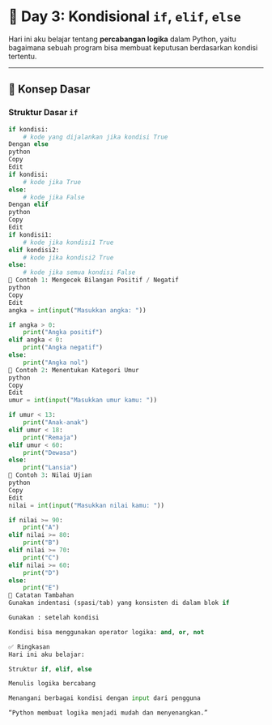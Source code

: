 # 📘 Day 3: Kondisional `if`, `elif`, `else`

Hari ini aku belajar tentang **percabangan logika** dalam Python, yaitu bagaimana sebuah program bisa membuat keputusan berdasarkan kondisi tertentu.

---

## 🧠 Konsep Dasar

### Struktur Dasar `if`
```python
if kondisi:
    # kode yang dijalankan jika kondisi True
Dengan else
python
Copy
Edit
if kondisi:
    # kode jika True
else:
    # kode jika False
Dengan elif
python
Copy
Edit
if kondisi1:
    # kode jika kondisi1 True
elif kondisi2:
    # kode jika kondisi2 True
else:
    # kode jika semua kondisi False
🔎 Contoh 1: Mengecek Bilangan Positif / Negatif
python
Copy
Edit
angka = int(input("Masukkan angka: "))

if angka > 0:
    print("Angka positif")
elif angka < 0:
    print("Angka negatif")
else:
    print("Angka nol")
🔎 Contoh 2: Menentukan Kategori Umur
python
Copy
Edit
umur = int(input("Masukkan umur kamu: "))

if umur < 13:
    print("Anak-anak")
elif umur < 18:
    print("Remaja")
elif umur < 60:
    print("Dewasa")
else:
    print("Lansia")
🔎 Contoh 3: Nilai Ujian
python
Copy
Edit
nilai = int(input("Masukkan nilai kamu: "))

if nilai >= 90:
    print("A")
elif nilai >= 80:
    print("B")
elif nilai >= 70:
    print("C")
elif nilai >= 60:
    print("D")
else:
    print("E")
📝 Catatan Tambahan
Gunakan indentasi (spasi/tab) yang konsisten di dalam blok if

Gunakan : setelah kondisi

Kondisi bisa menggunakan operator logika: and, or, not

✅ Ringkasan
Hari ini aku belajar:

Struktur if, elif, else

Menulis logika bercabang

Menangani berbagai kondisi dengan input dari pengguna

“Python membuat logika menjadi mudah dan menyenangkan.”
